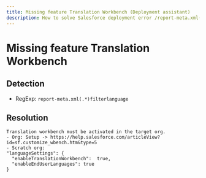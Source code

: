 ```yaml
---
title: Missing feature Translation Workbench (Deployment assistant)
description: How to solve Salesforce deployment error /report-meta.xml(.*)filterlanguage/gm
---
```

<!-- markdownlint-disable MD013 -->
# Missing feature Translation Workbench

## Detection

- RegExp: `report-meta.xml(.*)filterlanguage`

## Resolution

```shell
Translation workbench must be activated in the target org.
- Org: Setup -> https://help.salesforce.com/articleView?id=sf.customize_wbench.htm&type=5
- Scratch org:
"languageSettings": {
  "enableTranslationWorkbench":  true,
  "enableEndUserLanguages": true
}
```
